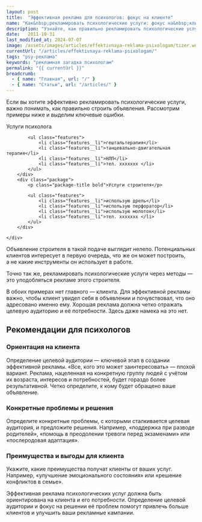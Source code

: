 ```yaml
---
layout: post
title:  "Эффективная реклама для психологов: фокус на клиенте"
name: "Как&nbsp;рекламировать психологические услуги: фокус на&nbsp;клиенте"
description: "Узнайте, как правильно рекламировать психологические услуги, чтобы привлекать больше клиентов. Фокус на результатах и потребностях целевой аудитории."
date:   2011-10-31			 
last_modified_at: 2024-07-07
image: /assets/images/articles/effektivnaya-reklama-psixologam/tizer.webp
currentUrl: "/articles/effektivnaya-reklama-psixologam/"
tags: "psy-реклама"
keywords: "рекламная загадка психологам"
permalink: "{{ currentUrl }}"
breadcrumb:
  - { name: "Главная", url: "/" }
  - { name: "Статьи", url: "/articles/" }
---
```




<p>Если вы&nbsp;хотите эффективно рекламировать психологические услуги, важно понимать, как правильно строить объявления. Рассмотрим примеры ниже и&nbsp;выделим ключевые ошибки. </p>


<div class="flex--container small">
        <div class="package">
            <p class="package-title bold">Услуги психолога</p>
           
            <ul class="features">
                <li class="features__li">гештальтерапия</li>
                <li class="features__li">танцевально-двигательная терапия</li>
                <li class="features__li">НЛП</li>
                <li class="features__li">тел. ххххххх </li>
            </ul>
        </div>
        <div class="package">
            <p class="package-title bold">Услуги строителя</p>
            
            <ul class="features">
                <li class="features__li">использую дрель</li>
                <li class="features__li">использую перфоратор</li>
                <li class="features__li">использую молоток</li>
                <li class="features__li">тел. ххххххх </li>
            </ul>
        </div>
        
    </div>


<p>Объявление строителя в&nbsp;такой подаче выглядит нелепо. Потенциальных клиентов интересует в&nbsp;первую очередь, что&nbsp;же он&nbsp;может построить, а&nbsp;не&nbsp;какие инструменты он&nbsp;использует в&nbsp;работе. </p>

<p>Точно так&nbsp;же, рекламировать психологические услуги через методы&nbsp;&mdash; это уподобляться рекламе этого строителя.</p>

<p>В&nbsp;обоих примерах нет главного&nbsp;&mdash; клиента. Для эффективной рекламы важно, чтобы клиент увидел себя в&nbsp;объявлении и&nbsp;почувствовал, что оно адресовано именно ему. Хорошая реклама должна четко отражать целевую аудиторию и&nbsp;её&nbsp;потребности. Здесь даже намека на&nbsp;это нет. </p>


<section class="row-gap--m mb-1">
<h2 class="h2"> Рекомендации для психологов</h2>

<section class="row-gap--xs">
<h3 class="h3">Ориентация на клиента</h3>
<p>
Определение целевой аудитории&nbsp;&mdash; ключевой этап в создании эффективной рекламы. &laquo;Все, кого это может заинтересовать&raquo;&nbsp;&mdash; плохой вариант. Реклама, нацеленная на&nbsp;конкретную группу людей с&nbsp;учётом их&nbsp;возраста, интересов и&nbsp;потребностей, будет гораздо более результативной. Четко определите, к&nbsp;кому будет обращено ваше объявление.
</p>
</section>

<section class="row-gap--xs">
<h3 class="h3">Конкретные проблемы и решения</h3>
<p>
Определите конкретные проблемы, с&nbsp;которыми сталкивается целевая аудитория, и&nbsp;предложите решения. Например, &laquo;поддержка при разводе родителей&raquo;, &laquo;помощь в&nbsp;преодолении тревоги перед экзаменами&raquo; или &laquo;послеродовая адаптация&raquo;.
</p>
</section>

<section class="row-gap--xs">
<h3 class="h3">Преимущества и выгоды для клиента</h3>
<p>
Укажите, какие преимущества получат клиенты от&nbsp;ваших услуг. Например, &laquo;улучшение эмоционального состояния&raquo; или &laquo;решение конфликтов в&nbsp;семье&raquo;.
</p>
</section>

</section>

<p>Эффективная реклама психологических услуг должна быть ориентирована на&nbsp;клиента и&nbsp;его потребности. Определение целевой аудитории и&nbsp;фокус на&nbsp;решении её&nbsp;проблем помогут привлечь больше клиентов и&nbsp;улучшить ваши рекламные кампании.</p>